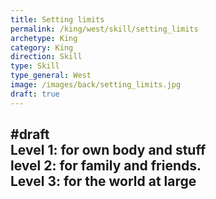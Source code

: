 ```yaml
---
title: Setting limits
permalink: /king/west/skill/setting_limits
archetype: King
category: King
direction: Skill
type: Skill
type_general: West
image: /images/back/setting_limits.jpg
draft: true
---
```

#draft   
Level 1: for own body and stuff  
level 2: for family and friends.   
Level 3: for the world at large
---
